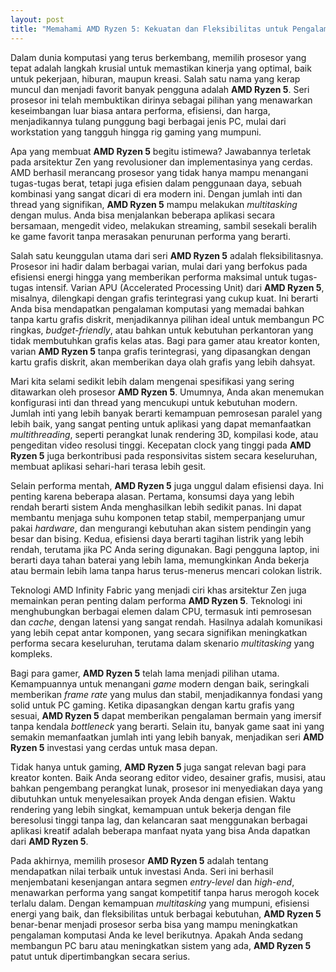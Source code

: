 ```yaml
---
layout: post
title: "Memahami AMD Ryzen 5: Kekuatan dan Fleksibilitas untuk Pengalaman Komputasi Anda"
---
```


Dalam dunia komputasi yang terus berkembang, memilih prosesor yang tepat adalah langkah krusial untuk memastikan kinerja yang optimal, baik untuk pekerjaan, hiburan, maupun kreasi. Salah satu nama yang kerap muncul dan menjadi favorit banyak pengguna adalah **AMD Ryzen 5**. Seri prosesor ini telah membuktikan dirinya sebagai pilihan yang menawarkan keseimbangan luar biasa antara performa, efisiensi, dan harga, menjadikannya tulang punggung bagi berbagai jenis PC, mulai dari workstation yang tangguh hingga rig gaming yang mumpuni.

Apa yang membuat **AMD Ryzen 5** begitu istimewa? Jawabannya terletak pada arsitektur Zen yang revolusioner dan implementasinya yang cerdas. AMD berhasil merancang prosesor yang tidak hanya mampu menangani tugas-tugas berat, tetapi juga efisien dalam penggunaan daya, sebuah kombinasi yang sangat dicari di era modern ini. Dengan jumlah inti dan thread yang signifikan, **AMD Ryzen 5** mampu melakukan *multitasking* dengan mulus. Anda bisa menjalankan beberapa aplikasi secara bersamaan, mengedit video, melakukan streaming, sambil sesekali beralih ke game favorit tanpa merasakan penurunan performa yang berarti.

Salah satu keunggulan utama dari seri **AMD Ryzen 5** adalah fleksibilitasnya. Prosesor ini hadir dalam berbagai varian, mulai dari yang berfokus pada efisiensi energi hingga yang memberikan performa maksimal untuk tugas-tugas intensif. Varian APU (Accelerated Processing Unit) dari **AMD Ryzen 5**, misalnya, dilengkapi dengan grafis terintegrasi yang cukup kuat. Ini berarti Anda bisa mendapatkan pengalaman komputasi yang memadai bahkan tanpa kartu grafis diskrit, menjadikannya pilihan ideal untuk membangun PC ringkas, *budget-friendly*, atau bahkan untuk kebutuhan perkantoran yang tidak membutuhkan grafis kelas atas. Bagi para gamer atau kreator konten, varian **AMD Ryzen 5** tanpa grafis terintegrasi, yang dipasangkan dengan kartu grafis diskrit, akan memberikan daya olah grafis yang lebih dahsyat.

Mari kita selami sedikit lebih dalam mengenai spesifikasi yang sering ditawarkan oleh prosesor **AMD Ryzen 5**. Umumnya, Anda akan menemukan konfigurasi inti dan thread yang mencukupi untuk kebutuhan modern. Jumlah inti yang lebih banyak berarti kemampuan pemrosesan paralel yang lebih baik, yang sangat penting untuk aplikasi yang dapat memanfaatkan *multithreading*, seperti perangkat lunak rendering 3D, kompilasi kode, atau pengeditan video resolusi tinggi. Kecepatan clock yang tinggi pada **AMD Ryzen 5** juga berkontribusi pada responsivitas sistem secara keseluruhan, membuat aplikasi sehari-hari terasa lebih gesit.

Selain performa mentah, **AMD Ryzen 5** juga unggul dalam efisiensi daya. Ini penting karena beberapa alasan. Pertama, konsumsi daya yang lebih rendah berarti sistem Anda menghasilkan lebih sedikit panas. Ini dapat membantu menjaga suhu komponen tetap stabil, memperpanjang umur pakai *hardware*, dan mengurangi kebutuhan akan sistem pendingin yang besar dan bising. Kedua, efisiensi daya berarti tagihan listrik yang lebih rendah, terutama jika PC Anda sering digunakan. Bagi pengguna laptop, ini berarti daya tahan baterai yang lebih lama, memungkinkan Anda bekerja atau bermain lebih lama tanpa harus terus-menerus mencari colokan listrik.

Teknologi AMD Infinity Fabric yang menjadi ciri khas arsitektur Zen juga memainkan peran penting dalam performa **AMD Ryzen 5**. Teknologi ini menghubungkan berbagai elemen dalam CPU, termasuk inti pemrosesan dan *cache*, dengan latensi yang sangat rendah. Hasilnya adalah komunikasi yang lebih cepat antar komponen, yang secara signifikan meningkatkan performa secara keseluruhan, terutama dalam skenario *multitasking* yang kompleks.

Bagi para gamer, **AMD Ryzen 5** telah lama menjadi pilihan utama. Kemampuannya untuk menangani *game* modern dengan baik, seringkali memberikan *frame rate* yang mulus dan stabil, menjadikannya fondasi yang solid untuk PC gaming. Ketika dipasangkan dengan kartu grafis yang sesuai, **AMD Ryzen 5** dapat memberikan pengalaman bermain yang imersif tanpa kendala *bottleneck* yang berarti. Selain itu, banyak game saat ini yang semakin memanfaatkan jumlah inti yang lebih banyak, menjadikan seri **AMD Ryzen 5** investasi yang cerdas untuk masa depan.

Tidak hanya untuk gaming, **AMD Ryzen 5** juga sangat relevan bagi para kreator konten. Baik Anda seorang editor video, desainer grafis, musisi, atau bahkan pengembang perangkat lunak, prosesor ini menyediakan daya yang dibutuhkan untuk menyelesaikan proyek Anda dengan efisien. Waktu rendering yang lebih singkat, kemampuan untuk bekerja dengan file beresolusi tinggi tanpa lag, dan kelancaran saat menggunakan berbagai aplikasi kreatif adalah beberapa manfaat nyata yang bisa Anda dapatkan dari **AMD Ryzen 5**.

Pada akhirnya, memilih prosesor **AMD Ryzen 5** adalah tentang mendapatkan nilai terbaik untuk investasi Anda. Seri ini berhasil menjembatani kesenjangan antara segmen *entry-level* dan *high-end*, menawarkan performa yang sangat kompetitif tanpa harus merogoh kocek terlalu dalam. Dengan kemampuan *multitasking* yang mumpuni, efisiensi energi yang baik, dan fleksibilitas untuk berbagai kebutuhan, **AMD Ryzen 5** benar-benar menjadi prosesor serba bisa yang mampu meningkatkan pengalaman komputasi Anda ke level berikutnya. Apakah Anda sedang membangun PC baru atau meningkatkan sistem yang ada, **AMD Ryzen 5** patut untuk dipertimbangkan secara serius.
